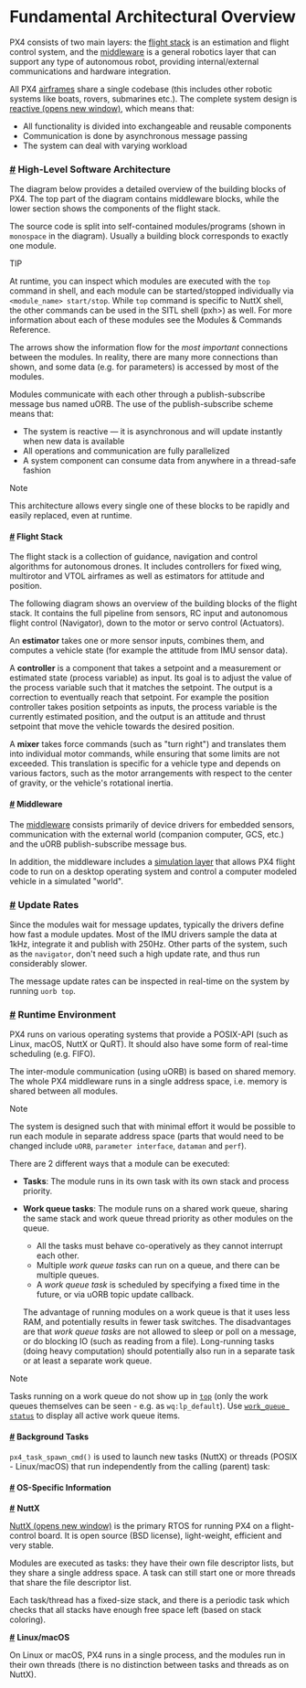 # Fundamental Architectural Overview

PX4 consists of two main layers: the [flight stack](broken-reference) is an estimation and flight control system, and the [middleware](broken-reference) is a general robotics layer that can support any type of autonomous robot, providing internal/external communications and hardware integration.

All PX4 [airframes](../.gitbook/assets/airframes) share a single codebase (this includes other robotic systems like boats, rovers, submarines etc.). The complete system design is [reactive (opens new window)](http://www.reactivemanifesto.org/), which means that:

* All functionality is divided into exchangeable and reusable components
* Communication is done by asynchronous message passing
* The system can deal with varying workload

### [#](broken-reference) High-Level Software Architecture <a href="#high-level-software-architecture" id="high-level-software-architecture"></a>

The diagram below provides a detailed overview of the building blocks of PX4. The top part of the diagram contains middleware blocks, while the lower section shows the components of the flight stack.

The source code is split into self-contained modules/programs (shown in `monospace` in the diagram). Usually a building block corresponds to exactly one module.

TIP

At runtime, you can inspect which modules are executed with the `top` command in shell, and each module can be started/stopped individually via `<module_name> start/stop`. While `top` command is specific to NuttX shell, the other commands can be used in the SITL shell (pxh>) as well. For more information about each of these modules see the Modules & Commands Reference.

The arrows show the information flow for the _most important_ connections between the modules. In reality, there are many more connections than shown, and some data (e.g. for parameters) is accessed by most of the modules.

Modules communicate with each other through a publish-subscribe message bus named uORB. The use of the publish-subscribe scheme means that:

* The system is reactive — it is asynchronous and will update instantly when new data is available
* All operations and communication are fully parallelized
* A system component can consume data from anywhere in a thread-safe fashion

Note

This architecture allows every single one of these blocks to be rapidly and easily replaced, even at runtime.

#### [#](broken-reference) Flight Stack <a href="#flight-stack" id="flight-stack"></a>

The flight stack is a collection of guidance, navigation and control algorithms for autonomous drones. It includes controllers for fixed wing, multirotor and VTOL airframes as well as estimators for attitude and position.

The following diagram shows an overview of the building blocks of the flight stack. It contains the full pipeline from sensors, RC input and autonomous flight control (Navigator), down to the motor or servo control (Actuators).

An **estimator** takes one or more sensor inputs, combines them, and computes a vehicle state (for example the attitude from IMU sensor data).

A **controller** is a component that takes a setpoint and a measurement or estimated state (process variable) as input. Its goal is to adjust the value of the process variable such that it matches the setpoint. The output is a correction to eventually reach that setpoint. For example the position controller takes position setpoints as inputs, the process variable is the currently estimated position, and the output is an attitude and thrust setpoint that move the vehicle towards the desired position.

A **mixer** takes force commands (such as "turn right") and translates them into individual motor commands, while ensuring that some limits are not exceeded. This translation is specific for a vehicle type and depends on various factors, such as the motor arrangements with respect to the center of gravity, or the vehicle's rotational inertia.

#### [#](broken-reference) Middleware <a href="#middleware" id="middleware"></a>

The [middleware](../.gitbook/assets/middleware) consists primarily of device drivers for embedded sensors, communication with the external world (companion computer, GCS, etc.) and the uORB publish-subscribe message bus.

In addition, the middleware includes a [simulation layer](../.gitbook/assets/simulation) that allows PX4 flight code to run on a desktop operating system and control a computer modeled vehicle in a simulated "world".

### [#](broken-reference) Update Rates <a href="#update-rates" id="update-rates"></a>

Since the modules wait for message updates, typically the drivers define how fast a module updates. Most of the IMU drivers sample the data at 1kHz, integrate it and publish with 250Hz. Other parts of the system, such as the `navigator`, don't need such a high update rate, and thus run considerably slower.

The message update rates can be inspected in real-time on the system by running `uorb top`.

### [#](broken-reference) Runtime Environment <a href="#runtime-environment" id="runtime-environment"></a>

PX4 runs on various operating systems that provide a POSIX-API (such as Linux, macOS, NuttX or QuRT). It should also have some form of real-time scheduling (e.g. FIFO).

The inter-module communication (using uORB) is based on shared memory. The whole PX4 middleware runs in a single address space, i.e. memory is shared between all modules.

Note

The system is designed such that with minimal effort it would be possible to run each module in separate address space (parts that would need to be changed include `uORB`, `parameter interface`, `dataman` and `perf`).

There are 2 different ways that a module can be executed:

* **Tasks**: The module runs in its own task with its own stack and process priority.
*   **Work queue tasks**: The module runs on a shared work queue, sharing the same stack and work queue thread priority as other modules on the queue.

    * All the tasks must behave co-operatively as they cannot interrupt each other.
    * Multiple _work queue tasks_ can run on a queue, and there can be multiple queues.
    * A _work queue task_ is scheduled by specifying a fixed time in the future, or via uORB topic update callback.

    The advantage of running modules on a work queue is that it uses less RAM, and potentially results in fewer task switches. The disadvantages are that _work queue tasks_ are not allowed to sleep or poll on a message, or do blocking IO (such as reading from a file). Long-running tasks (doing heavy computation) should potentially also run in a separate task or at least a separate work queue.

Note

Tasks running on a work queue do not show up in [`top`](https://about/main/en/modules/modules\_command.html#top) (only the work queues themselves can be seen - e.g. as `wq:lp_default`). Use [`work_queue status`](https://about/main/en/modules/modules\_system.html#work-queue) to display all active work queue items.

#### [#](broken-reference) Background Tasks <a href="#background-tasks" id="background-tasks"></a>

`px4_task_spawn_cmd()` is used to launch new tasks (NuttX) or threads (POSIX - Linux/macOS) that run independently from the calling (parent) task:

#### [#](broken-reference) OS-Specific Information <a href="#os-specific-information" id="os-specific-information"></a>

[**#**](broken-reference) **NuttX**

[NuttX (opens new window)](https://nuttx.apache.org/) is the primary RTOS for running PX4 on a flight-control board. It is open source (BSD license), light-weight, efficient and very stable.

Modules are executed as tasks: they have their own file descriptor lists, but they share a single address space. A task can still start one or more threads that share the file descriptor list.

Each task/thread has a fixed-size stack, and there is a periodic task which checks that all stacks have enough free space left (based on stack coloring).

[**#**](broken-reference) **Linux/macOS**

On Linux or macOS, PX4 runs in a single process, and the modules run in their own threads (there is no distinction between tasks and threads as on NuttX).
